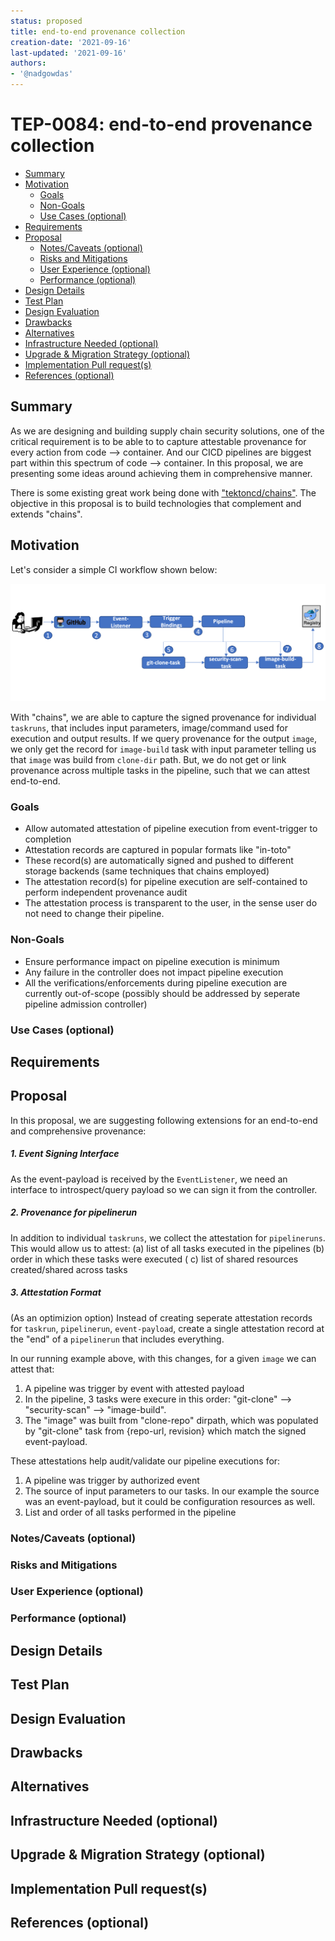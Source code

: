 ```yaml
---
status: proposed
title: end-to-end provenance collection
creation-date: '2021-09-16'
last-updated: '2021-09-16'
authors:
- '@nadgowdas'
---
```


# TEP-0084: end-to-end provenance collection

<!--
**Note:** When your TEP is complete, all of these comment blocks should be removed.

To get started with this template:

- [ ] **Fill out this file as best you can.**
  At minimum, you should fill in the "Summary", and "Motivation" sections.
  These should be easy if you've preflighted the idea of the TEP with the
  appropriate Working Group.
- [ ] **Create a PR for this TEP.**
  Assign it to people in the SIG that are sponsoring this process.
- [ ] **Merge early and iterate.**
  Avoid getting hung up on specific details and instead aim to get the goals of
  the TEP clarified and merged quickly.  The best way to do this is to just
  start with the high-level sections and fill out details incrementally in
  subsequent PRs.

Just because a TEP is merged does not mean it is complete or approved.  Any TEP
marked as a `proposed` is a working document and subject to change.  You can
denote sections that are under active debate as follows:

```
<<[UNRESOLVED optional short context or usernames ]>>
Stuff that is being argued.
<<[/UNRESOLVED]>>
```

When editing TEPS, aim for tightly-scoped, single-topic PRs to keep discussions
focused.  If you disagree with what is already in a document, open a new PR
with suggested changes.

If there are new details that belong in the TEP, edit the TEP.  Once a
feature has become "implemented", major changes should get new TEPs.

The canonical place for the latest set of instructions (and the likely source
of this file) is [here](/teps/NNNN-TEP-template/README.md).

-->

<!--
This is the title of your TEP.  Keep it short, simple, and descriptive.  A good
title can help communicate what the TEP is and should be considered as part of
any review.
-->

<!--
A table of contents is helpful for quickly jumping to sections of a TEP and for
highlighting any additional information provided beyond the standard TEP
template.

Ensure the TOC is wrapped with
  <code>&lt;!-- toc --&rt;&lt;!-- /toc --&rt;</code>
tags, and then generate with `hack/update-toc.sh`.
-->

<!-- toc -->
- [Summary](#summary)
- [Motivation](#motivation)
  - [Goals](#goals)
  - [Non-Goals](#non-goals)
  - [Use Cases (optional)](#use-cases-optional)
- [Requirements](#requirements)
- [Proposal](#proposal)
  - [Notes/Caveats (optional)](#notescaveats-optional)
  - [Risks and Mitigations](#risks-and-mitigations)
  - [User Experience (optional)](#user-experience-optional)
  - [Performance (optional)](#performance-optional)
- [Design Details](#design-details)
- [Test Plan](#test-plan)
- [Design Evaluation](#design-evaluation)
- [Drawbacks](#drawbacks)
- [Alternatives](#alternatives)
- [Infrastructure Needed (optional)](#infrastructure-needed-optional)
- [Upgrade &amp; Migration Strategy (optional)](#upgrade--migration-strategy-optional)
- [Implementation Pull request(s)](#implementation-pull-request-s)
- [References (optional)](#references-optional)
<!-- /toc -->

## Summary

As we are designing and building supply chain security solutions, one of the critical requirement is to be able to to capture attestable provenance for every action from code --> container. And our CICD pipelines are biggest part within this spectrum of code --> container. In this proposal, we are presenting some ideas around achieving them in comprehensive manner.

There is some existing great work being done with ["tektoncd/chains"](https://github.com/tektoncd/chains). The objective in this proposal is to build technologies that complement and extends "chains".


## Motivation

Let's consider a simple CI workflow shown below:

![](images/0084-endtoend-prov.png)

With "chains", we are able to capture the signed provenance for individual `taskruns`, that includes  input parameters, image/command used for execution and output results. If we query provenance for the output `image`, we only get the record for `image-build` task with input parameter telling us that `image` was build from `clone-dir` path. But, we do not get or link provenance across multiple tasks in the pipeline, such that we can attest end-to-end.


### Goals

* Allow automated attestation of pipeline execution from event-trigger to completion
* Attestation records are captured in popular formats like "in-toto"
* These record(s) are automatically signed  and pushed to different storage backends (same techniques that chains employed)
* The attestation record(s) for pipeline execution are self-contained to perform independent provenance audit
* The attestation process is transparent to the user, in the sense user do not need to change their pipeline.

### Non-Goals

* Ensure performance impact on pipeline execution is minimum
* Any failure in the controller does not impact pipeline execution
* All the verifications/enforcements during pipeline execution are currently out-of-scope (possibly should be addressed by seperate pipeline admission controller)


<!--
What is out of scope for this TEP?  Listing non-goals helps to focus discussion
and make progress.
-->

### Use Cases (optional)

<!--
Describe the concrete improvement specific groups of users will see if the
Motivations in this doc result in a fix or feature.

Consider both the user's role (are they a Task author? Catalog Task user?
Cluster Admin? etc...) and experience (what workflows or actions are enhanced
if this problem is solved?).
-->

## Requirements

<!--
Describe constraints on the solution that must be met. Examples might include
performance characteristics that must be met, specific edge cases that must
be handled, or user scenarios that will be affected and must be accomodated.
-->

## Proposal

In this proposal, we are suggesting following extensions for an end-to-end and comprehensive provenance:

##### 1. Event Signing Interface
As the event-payload is received by the `EventListener`, we need an interface to introspect/query payload so we can sign it from the controller.

##### 2. Provenance for pipelinerun
In addition to individual `taskruns`, we collect the attestation for `pipelineruns`. This would allow us to attest: (a) list of all tasks executed in the pipelines (b) order in which these tasks were executed ( c) list of shared resources created/shared across tasks

##### 3. Attestation Format
(As an optimizion option) Instead of creating seperate attestation records for `taskrun`, `pipelinerun`, `event-payload`, create a single attestation record at the "end" of a `pipelinerun` that includes everything.

In our running example above, with this changes, for a given `image` we can attest that:
1.  A pipeline was trigger by event with attested payload 
2. In the pipeline, 3 tasks were execure in this order: "git-clone" --> "security-scan" --> "image-build". 
3. The "image" was built from "clone-repo" dirpath, which was populated by "git-clone" task from {repo-url, revision} which match the signed event-payload.

These attestations help audit/validate our pipeline executions for:

1. A pipeline was trigger by authorized event
2. The source of input parameters to our tasks. In our example the source was an event-payload, but it could be configuration resources as well.
3. List and order of all tasks performed in the pipeline

### Notes/Caveats (optional)

<!--
What are the caveats to the proposal?
What are some important details that didn't come across above.
Go in to as much detail as necessary here.
This might be a good place to talk about core concepts and how they relate.
-->

### Risks and Mitigations

<!--
What are the risks of this proposal and how do we mitigate. Think broadly.
For example, consider both security and how this will impact the larger
kubernetes ecosystem.

How will security be reviewed and by whom?

How will UX be reviewed and by whom?

Consider including folks that also work outside the WGs or subproject.
-->

### User Experience (optional)

<!--
Consideration about the user experience. Depending on the area of change,
users may be task and pipeline editors, they may trigger task and pipeline
runs or they may be responsible for monitoring the execution of runs,
via CLI, dashboard or a monitoring system.

Consider including folks that also work on CLI and dashboard.
-->

### Performance (optional)

<!--
Consideration about performance.
What impact does this change have on the start-up time and execution time
of task and pipeline runs? What impact does it have on the resource footprint
of Tekton controllers as well as task and pipeline runs?

Consider which use cases are impacted by this change and what are their
performance requirements.
-->

## Design Details

<!--
This section should contain enough information that the specifics of your
change are understandable.  This may include API specs (though not always
required) or even code snippets.  If there's any ambiguity about HOW your
proposal will be implemented, this is the place to discuss them.

If it's helpful to include workflow diagrams or any other related images,
add them under "/teps/images/". It's upto the TEP author to choose the name
of the file, but general guidance is to include at least TEP number in the
file name, for example, "/teps/images/NNNN-workflow.jpg".
-->

## Test Plan

<!--
**Note:** *Not required until targeted at a release.*

Consider the following in developing a test plan for this enhancement:
- Will there be e2e and integration tests, in addition to unit tests?
- How will it be tested in isolation vs with other components?

No need to outline all of the test cases, just the general strategy.  Anything
that would count as tricky in the implementation and anything particularly
challenging to test should be called out.

All code is expected to have adequate tests (eventually with coverage
expectations).
-->

## Design Evaluation
<!--
How does this proposal affect the reusability, simplicity, flexibility 
and conformance of Tekton, as described in [design principles](https://github.com/tektoncd/community/blob/master/design-principles.md)
-->

## Drawbacks

<!--
Why should this TEP _not_ be implemented?
-->

## Alternatives

<!--
What other approaches did you consider and why did you rule them out?  These do
not need to be as detailed as the proposal, but should include enough
information to express the idea and why it was not acceptable.
-->

## Infrastructure Needed (optional)

<!--
Use this section if you need things from the project/SIG.  Examples include a
new subproject, repos requested, github details.  Listing these here allows a
SIG to get the process for these resources started right away.
-->

## Upgrade & Migration Strategy (optional)

<!--
Use this section to detail wether this feature needs an upgrade or
migration strategy. This is especially useful when we modify a
behavior or add a feature that may replace and deprecate a current one.
-->

## Implementation Pull request(s)

<!--
Once the TEP is ready to be marked as implemented, list down all the Github
Pull-request(s) merged.
Note: This section is exclusively for merged pull requests, for this TEP.
It will be a quick reference for those looking for implementation of this TEP.
-->

## References (optional)

<!--
Use this section to add links to GitHub issues, other TEPs, design docs in Tekton
shared drive, examples, etc. This is useful to refer back to any other related links
to get more details.
-->
